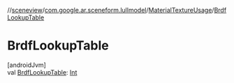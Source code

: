 //[sceneview](../../../index.md)/[com.google.ar.sceneform.lullmodel](../index.md)/[MaterialTextureUsage](index.md)/[BrdfLookupTable](-brdf-lookup-table.md)

# BrdfLookupTable

[androidJvm]\
val [BrdfLookupTable](-brdf-lookup-table.md): [Int](https://kotlinlang.org/api/latest/jvm/stdlib/kotlin/-int/index.html)
